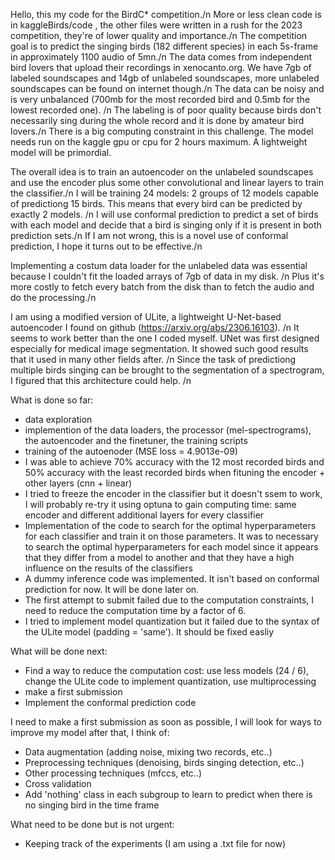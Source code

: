 Hello, this my code for the BirdC* competition./n
More or less clean code is in kaggleBirds/code , the other files were written in a rush for the 2023 competition, they're of lower quality and importance./n
The competition goal is to predict the singing birds (182 different species) in each 5s-frame in approximately 1100 audio of 5mn./n
The data comes from independent bird lovers that upload their recordings in xenocanto.org. We have 7gb of labeled soundscapes and 14gb of unlabeled soundscapes, more unlabeled soundscapes can be found on internet though./n
The data can be noisy and is very unbalanced (700mb for the most recorded bird and 0.5mb for the lowest recorded one). /n
The labeling is of poor quality because birds don't necessarily sing during the whole record and it is done by amateur bird lovers./n
There is a big computing constraint in this challenge. The model needs run on the kaggle gpu or cpu for 2 hours maximum. A lightweight model will be primordial.

The overall idea is to train an autoencoder on the unlabeled soundscapes and use the encoder plus some other convolutional and linear layers to train the classifier./n
I will be training 24 models: 2 groups of 12 models capable of predictiong 15 birds. This means that every bird can be predicted by exactly 2 models. /n
I will use conformal prediction to predict a set of birds with each model and decide that a bird is singing only if it is present in both prediction sets./n
If I am not wrong, this is a novel use of conformal prediction, I hope it turns out to be effective./n

Implementing a costum data loader for the unlabeled data was essential because I couldn't fit the loaded arrays of 7gb of data in my disk. /n
Plus it's more costly to fetch every batch from the disk than to fetch the audio and do the processing./n

I am using a modified version of ULite, a lightweight U-Net-based autoencoder I found on github (https://arxiv.org/abs/2306.16103). /n
It seems to work better than the one I coded myself.
UNet was first designed especially for medical image segmentation. It showed such good results that it used in many other fields after. /n
Since the task of predictiong multiple birds singing can be brought to the segmentation of a spectrogram, I figured that this architecture could help. /n

What is done so far:
  - data exploration
  - implemention of the data loaders, the processor (mel-spectrograms), the autoencoder and the finetuner, the training scripts
  - training of the autoenoder (MSE loss = 4.9013e-09) 
  - I was able to achieve 70% accuracy with the 12 most recorded birds and 50% accuracy with the least recorded birds when fituning the encoder + other layers (cnn + linear)
  - I tried to freeze the encoder in the classifier but it doesn't ssem to work, I will probably re-try it using optuna to gain computing time: same encoder and different additional layers for every classifier
  - Implementation of the code to search for the optimal hyperparameters for each classifier and train it on those parameters. It was to necessary to search the optimal hyperparameters for each model since it appears that they differ from a model to another and that they have a high influence on the results of the classifiers
  - A dummy inference code was implemented. It isn't based on conformal prediction for now. It will be done later on.
  - The first attempt to submit failed due to the computation constraints, I need to reduce the computation time by a factor of 6.
  - I tried to implement model quantization but it failed due to the syntax of the ULite model (padding = 'same'). It should be fixed easliy


What will be done next:
  - Find a way to reduce the computation cost: use less models (24 / 6), change the ULite code to implement quantization, use multiprocessing
  - make a first submission
  - Implement the conformal prediction code

I need to make a first submission as soon as possible, I will look for ways to improve my model after that, I think of:
  - Data augmentation (adding noise, mixing two records, etc..)
  - Preprocessing techniques (denoising, birds singing detection, etc..)
  - Other processing techniques (mfccs, etc..)
  - Cross validation
  - Add 'nothing' class in each subgroup to learn to predict when there is no singing bird in the time frame

What need to be done but is not urgent:
  - Keeping track of the experiments (I am using a .txt file for now)

